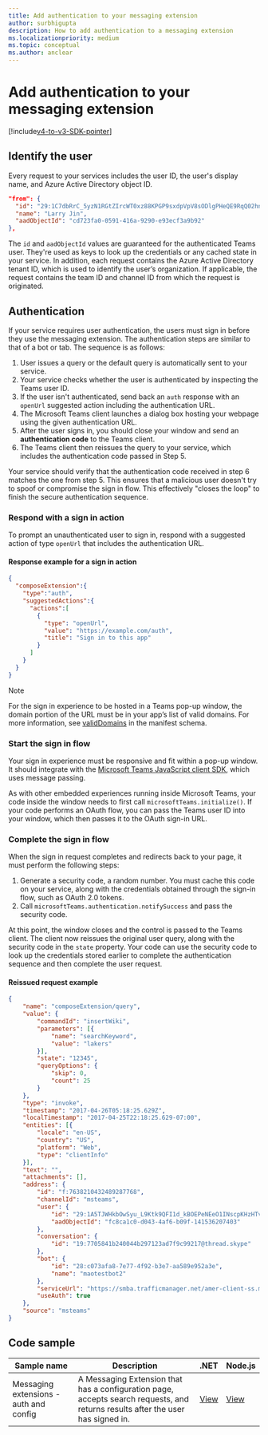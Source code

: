 ```yaml
---
title: Add authentication to your messaging extension
author: surbhigupta
description: How to add authentication to a messaging extension
ms.localizationpriority: medium
ms.topic: conceptual
ms.author: anclear
---
```

# Add authentication to your messaging extension

[!include[v4-to-v3-SDK-pointer](~/includes/v4-to-v3-pointer-me.md)]

## Identify the user

Every request to your services includes the user ID, the user's display name, and Azure Active Directory object ID.

```json
"from": {
  "id": "29:1C7dbRrC_5yzN1RGtZIrcWT0xz88KPGP9sxdpVpV8sODlgPHeQE9RqQ02hnpuKzy6zZ-AaZx6swUOMj_Dsdse3TQ4sIaeebbFBF-VgjJy_nY",
  "name": "Larry Jin",
  "aadObjectId": "cd723fa0-0591-416a-9290-e93ecf3a9b92"
},
```

The `id` and `aadObjectId` values are guaranteed for the authenticated Teams user. They're used as keys to look up the credentials or any cached state in your service. In addition, each request contains the Azure Active Directory tenant ID, which is used to identify the user’s organization. If applicable, the request contains the team ID and channel ID from which the request is originated.

## Authentication

If your service requires user authentication, the users must sign in before they use the messaging extension. The authentication steps are similar to that of a bot or tab.
The sequence is as follows:

1. User issues a query or the default query is automatically sent to your service.
1. Your service checks whether the user is authenticated by inspecting the Teams user ID.
1. If the user isn't authenticated, send back an `auth` response with an `openUrl` suggested action including the authentication URL.
1. The Microsoft Teams client launches a dialog box hosting your webpage using the given authentication URL.
1. After the user signs in, you should close your window and send an **authentication code** to the Teams client.
1. The Teams client then reissues the query to your service, which includes the authentication code passed in Step 5.

Your service should verify that the authentication code received in step 6 matches the one from step 5. This ensures that a malicious user doesn't try to spoof or compromise the sign in flow. This effectively "closes the loop" to finish the secure authentication sequence.

### Respond with a sign in action

To prompt an unauthenticated user to sign in, respond with a suggested action of type `openUrl` that includes the authentication URL.

#### Response example for a sign in action

```json
{
  "composeExtension":{
    "type":"auth",
    "suggestedActions":{
      "actions":[
        {
          "type": "openUrl",
          "value": "https://example.com/auth",
          "title": "Sign in to this app"
        }
      ]
    }
  }
}
```

> [!NOTE]
> For the sign in experience to be hosted in a Teams pop-up window, the domain portion of the URL must be in your app’s list of valid domains. For more information, see [validDomains](~/resources/schema/manifest-schema.md#validdomains) in the manifest schema.

### Start the sign in flow

Your sign in experience must be responsive and fit within a pop-up window. It should integrate with the [Microsoft Teams JavaScript client SDK](/javascript/api/overview/msteams-client), which uses message passing.

As with other embedded experiences running inside Microsoft Teams, your code inside the window needs to first call `microsoftTeams.initialize()`. If your code performs an OAuth flow, you can pass the Teams user ID into your window, which then passes it to the OAuth sign-in URL.

### Complete the sign in flow

When the sign in request completes and redirects back to your page, it must perform the following steps:

1. Generate a security code, a random number. You must cache this code on your service, along with the credentials obtained through the sign-in flow, such as OAuth 2.0 tokens.
1. Call `microsoftTeams.authentication.notifySuccess` and pass the security code.

At this point, the window closes and the control is passed to the Teams client. The client now reissues the original user query, along with the security code in the `state` property. Your code can use the security code to look up the credentials stored earlier to complete the authentication sequence and then complete the user request.

#### Reissued request example

```json
{
    "name": "composeExtension/query",
    "value": {
        "commandId": "insertWiki",
        "parameters": [{
            "name": "searchKeyword",
            "value": "lakers"
        }],
        "state": "12345",
        "queryOptions": {
            "skip": 0,
            "count": 25
        }
    },
    "type": "invoke",
    "timestamp": "2017-04-26T05:18:25.629Z",
    "localTimestamp": "2017-04-25T22:18:25.629-07:00",
    "entities": [{
        "locale": "en-US",
        "country": "US",
        "platform": "Web",
        "type": "clientInfo"
    }],
    "text": "",
    "attachments": [],
    "address": {
        "id": "f:7638210432489287768",
        "channelId": "msteams",
        "user": {
            "id": "29:1A5TJWHkbOwSyu_L9Ktk9QFI1d_kBOEPeNEeO1INscpKHzHTvWfiau5AX_6y3SuiOby-r73dzHJ17HipUWqGPgw",
            "aadObjectId": "fc8ca1c0-d043-4af6-b09f-141536207403"
        },
        "conversation": {
            "id": "19:7705841b240044b297123ad7f9c99217@thread.skype"
        },
        "bot": {
            "id": "28:c073afa8-7e77-4f92-b3e7-aa589e952a3e",
            "name": "maotestbot2"
        },
        "serviceUrl": "https://smba.trafficmanager.net/amer-client-ss.msg/",
        "useAuth": true
    },
    "source": "msteams"
}
```

## Code sample
|**Sample name** | **Description** |**.NET** | **Node.js**|
|----------------|-----------------|--------------|----------------|
|Messaging extensions - auth and config | A Messaging Extension that has a configuration page, accepts search requests, and returns results after the user has signed in. |[View](https://github.com/microsoft/BotBuilder-Samples/tree/main/samples/csharp_dotnetcore/52.teams-messaging-extensions-search-auth-config)|[View](https://github.com/microsoft/BotBuilder-Samples/blob/main/samples/javascript_nodejs/52.teams-messaging-extensions-search-auth-config)| 

 
